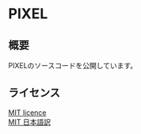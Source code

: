 # PIXEL  

## 概要  
PIXELのソースコードを公開しています。

##  ライセンス  

[MIT licence](https://opensource.org/licenses/mit-license.php)  
[MIT 日本語訳](https://ja.osdn.net/projects/opensource/wiki/licenses%2FMIT_license)
